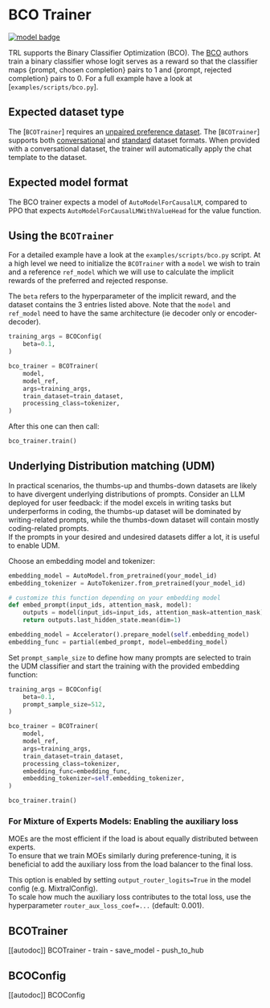 # BCO Trainer

[![model badge](https://img.shields.io/badge/All_models-BCO-blue)](https://huggingface.co/models?other=bco,trl)

TRL supports the Binary Classifier Optimization (BCO).
The [BCO](https://huggingface.co/papers/2404.04656) authors train a binary classifier whose logit serves as a reward so that the classifier maps {prompt, chosen completion} pairs to 1 and {prompt, rejected completion} pairs to 0.
For a full example have a look at  [`examples/scripts/bco.py`].

## Expected dataset type

The [`BCOTrainer`] requires an [unpaired preference dataset](dataset_formats#unpaired-preference).
The [`BCOTrainer`] supports both [conversational](dataset_formats#conversational) and [standard](dataset_formats#standard) dataset formats. When provided with a conversational dataset, the trainer will automatically apply the chat template to the dataset.

## Expected model format

The BCO trainer expects a model of `AutoModelForCausalLM`, compared to PPO that expects `AutoModelForCausalLMWithValueHead` for the value function.

## Using the `BCOTrainer`

For a detailed example have a look at the `examples/scripts/bco.py` script. At a high level we need to initialize the `BCOTrainer` with a `model` we wish to train and a reference `ref_model` which we will use to calculate the implicit rewards of the preferred and rejected response.

The `beta` refers to the hyperparameter of the implicit reward, and the dataset contains the 3 entries listed above. Note that the `model` and `ref_model` need to have the same architecture (ie decoder only or encoder-decoder).

```python
training_args = BCOConfig(
    beta=0.1,
)

bco_trainer = BCOTrainer(
    model,
    model_ref,
    args=training_args,
    train_dataset=train_dataset,
    processing_class=tokenizer,
)
```

After this one can then call:

```python
bco_trainer.train()
```

## Underlying Distribution matching (UDM)

In practical scenarios, the thumbs-up and thumbs-down datasets are likely to have divergent underlying distributions of prompts.
Consider an LLM deployed for user feedback: if the model excels in writing tasks but underperforms in coding, the thumbs-up dataset will be dominated by writing-related prompts, while the thumbs-down dataset will contain mostly coding-related prompts.  
If the prompts in your desired and undesired datasets differ a lot, it is useful to enable UDM.  

Choose an embedding model and tokenizer:

```python
embedding_model = AutoModel.from_pretrained(your_model_id)
embedding_tokenizer = AutoTokenizer.from_pretrained(your_model_id)

# customize this function depending on your embedding model
def embed_prompt(input_ids, attention_mask, model):
    outputs = model(input_ids=input_ids, attention_mask=attention_mask)
    return outputs.last_hidden_state.mean(dim=1)

embedding_model = Accelerator().prepare_model(self.embedding_model)
embedding_func = partial(embed_prompt, model=embedding_model)
```

Set `prompt_sample_size` to define how many prompts are selected to train the UDM classifier and start the training with the provided embedding function:

```python
training_args = BCOConfig(
    beta=0.1,
    prompt_sample_size=512,
)

bco_trainer = BCOTrainer(
    model,
    model_ref,
    args=training_args,
    train_dataset=train_dataset,
    processing_class=tokenizer,
    embedding_func=embedding_func,
    embedding_tokenizer=self.embedding_tokenizer,
)

bco_trainer.train()
```

### For Mixture of Experts Models: Enabling the auxiliary loss

MOEs are the most efficient if the load is about equally distributed between experts.  
To ensure that we train MOEs similarly during preference-tuning, it is beneficial to add the auxiliary loss from the load balancer to the final loss.  

This option is enabled by setting `output_router_logits=True` in the model config (e.g. MixtralConfig).  
To scale how much the auxiliary loss contributes to the total loss, use the hyperparameter `router_aux_loss_coef=...` (default: 0.001).

## BCOTrainer

[[autodoc]] BCOTrainer
    - train
    - save_model
    - push_to_hub

## BCOConfig

[[autodoc]] BCOConfig
